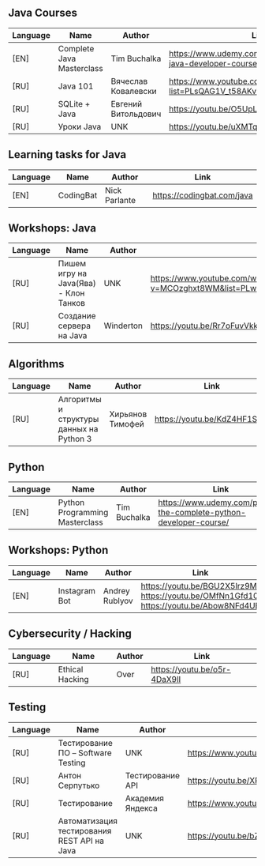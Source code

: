 ## Java Courses

| Language | Name | Author | Link |
| --- |  --- | --- | --- |
| [EN] | Complete Java Masterclass | Tim Buchalka | https://www.udemy.com/java-the-complete-java-developer-course/ | 
| [RU] | Java 101 | Вячеслав Ковалевски | https://www.youtube.com/playlist?list=PLsQAG1V_t58AKvV5v4NVXxo68OyLdNX3j |
| [RU] | SQLite + Java | Евгений Витольдович | https://youtu.be/O5UpLpekpdw |
| [RU] | Уроки Java | UNK | https://youtu.be/uXMTq81jG7Y |

## Learning tasks for Java

| Language | Name | Author | Link |
| --- |  --- | --- | --- |
| [EN] | CodingBat | Nick Parlante | https://codingbat.com/java |

## Workshops: Java

| Language | Name | Author | Link |
| --- |  --- | --- | --- |
| [RU] | Пишем игру на Java(Ява) - Клон Танков | UNK | https://www.youtube.com/watch?v=MCOzghxt8WM&list=PLwVvOVLAoKQl84bk2aCtkZgfb0qvq6ZHA |
| [RU] | Создание сервера на Java | Winderton | https://youtu.be/Rr7oFuvVkkI |

## Algorithms

| Language | Name | Author | Link |
| --- |  --- | --- | --- |
| [RU] | Алгоритмы и структуры данных на Python 3 | Хирьянов Тимофей | https://youtu.be/KdZ4HF1SrFs |

## Python

| Language | Name | Author | Link |
| --- |  --- | --- | --- |
| [EN] | Python Programming Masterclass | Tim Buchalka | https://www.udemy.com/python-the-complete-python-developer-course/ |

## Workshops: Python

| Language | Name | Author | Link |
| --- |  --- | --- | --- |
| [EN] | Instagram Bot | Andrey Rublyov | https://youtu.be/BGU2X5lrz9M <br /> https://youtu.be/OMfNn1Gfd10 <br /> https://youtu.be/Abow8NFd4UE |

## Cybersecurity / Hacking

| Language | Name | Author | Link |
| --- |  --- | --- | --- |
| [RU] | Ethical Hacking | Over | https://youtu.be/o5r-4DaX9lI |

## Testing

| Language | Name | Author | Link |
| --- |  --- | --- | --- |
| [RU] | Тестирование ПО – Software Testing | UNK | https://www.youtube.com/channel/UCLF3kBwJFbPK43C-BTFLKSw |
| [RU] | Антон Серпутько | Тестирование API | https://youtu.be/XR0YXH0ue2I |
| [RU] | Тестирование | Академия Яндекса | https://www.youtube.com/channel/UC9VeXtf7fcCJUfmZ_cyweXA/featured |
| [RU] | Автоматизация тестирования REST API на Java | UNK | https://youtu.be/bZE5hU5fZCY |

<!-- |  |  |  | | -->
